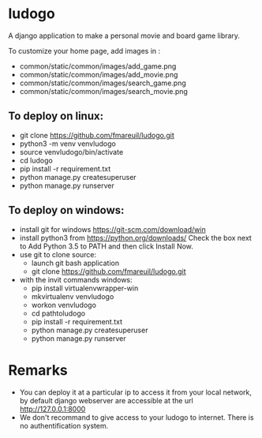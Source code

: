 # ludogo

A django application to make a personal movie and board game library.

To customize your home page, add images in :
* common/static/common/images/add_game.png
* common/static/common/images/add_movie.png 
* common/static/common/images/search_game.png
* common/static/common/images/search_movie.png 

## To deploy on linux:

* git clone https://github.com/fmareuil/ludogo.git
* python3 -m venv venvludogo
* source venvludogo/bin/activate
* cd ludogo
* pip install -r requirement.txt
* python manage.py createsuperuser
* python manage.py runserver

## To deploy on windows:
* install git for windows https://git-scm.com/download/win
* install python3 from https://python.org/downloads/ Check the box next to Add Python 3.5 to PATH and then click Install Now.
* use git to clone source: 
  - launch git bash application 
  - git clone https://github.com/fmareuil/ludogo.git
* with the invit commands windows:
  - pip install virtualenvwrapper-win
  - mkvirtualenv venvludogo
  - workon venvludogo
  - cd pathtoludogo
  - pip install -r requirement.txt
  - python manage.py createsuperuser
  - python manage.py runserver

# Remarks

* You can deploy it at a particular ip to access it from your local network, by default django webserver are accessible at the url http://127.0.0.1:8000
* We don't recommand to give access to your ludogo to internet. There is no authentification system.
